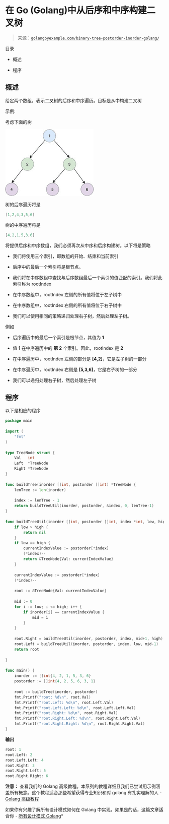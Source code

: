 <!--yml

分类: 未分类

日期: 2024-10-13 06:45:19

-->

# 在 Go (Golang)中从后序和中序构建二叉树

> 来源：[`golangbyexample.com/binary-tree-postorder-inorder-golang/`](https://golangbyexample.com/binary-tree-postorder-inorder-golang/)

目录

+   概述

+   程序

## **概述**

给定两个数组，表示二叉树的后序和中序遍历。目标是从中构建二叉树

示例:

考虑下面的树

![](img/9a9347838908483552b24df3dc54cd38.png)

树的后序遍历将是

```go
[1,2,4,3,5,6]
```

树的中序遍历将是

```go
[4,2,1,5,3,6]
```

将提供后序和中序数组，我们必须再次从中序和后序构建树。以下将是策略

+   我们将使用三个索引，即数组的开始、结束和当前索引

+   后序中的最后一个索引将是根节点。

+   我们将在中序数组中查找与后序数组最后一个索引的值匹配的索引。我们将此索引称为 rootIndex

+   在中序数组中，rootIndex 左侧的所有值将位于左子树中

+   在中序数组中，rootIndex 右侧的所有值将位于右子树中

+   我们可以使用相同的策略递归处理右子树，然后处理左子树。

例如

+   后序遍历中的最后一个索引是根节点，其值为 **1**

+   值 **1** 在中序遍历中的 **第 2** 个索引。因此，rootIndex 是 **2**

+   在中序遍历中，rootIndex 左侧的部分是 **[4,2]**，它是左子树的一部分

+   在中序遍历中，rootIndex 右侧是 **[5,3,6]**，它是右子树的一部分

+   我们可以递归处理右子树，然后处理左子树

## **程序**

以下是相应的程序

```go
package main

import (
	"fmt"
)

type TreeNode struct {
	Val   int
	Left  *TreeNode
	Right *TreeNode
}

func buildTree(inorder []int, postorder []int) *TreeNode {
	lenTree := len(inorder)

	index := lenTree - 1
	return buildTreeUtil(inorder, postorder, &index, 0, lenTree-1)
}

func buildTreeUtil(inorder []int, postorder []int, index *int, low, high int) *TreeNode {
	if low > high {
		return nil
	}
	if low == high {
		currentIndexValue := postorder[*index]
		(*index)--
		return &TreeNode{Val: currentIndexValue}
	}

	currentIndexValue := postorder[*index]
	(*index)--

	root := &TreeNode{Val: currentIndexValue}

	mid := 0
	for i := low; i <= high; i++ {
		if inorder[i] == currentIndexValue {
			mid = i
		}
	}

	root.Right = buildTreeUtil(inorder, postorder, index, mid+1, high)
	root.Left = buildTreeUtil(inorder, postorder, index, low, mid-1)
	return root

}

func main() {
	inorder := []int{4, 2, 1, 5, 3, 6}
	postorder := []int{4, 2, 5, 6, 3, 1}

	root := buildTree(inorder, postorder)
	fmt.Printf("root: %d\n", root.Val)
	fmt.Printf("root.Left: %d\n", root.Left.Val)
	fmt.Printf("root.Left.Left: %d\n", root.Left.Left.Val)
	fmt.Printf("root.Right: %d\n", root.Right.Val)
	fmt.Printf("root.Right.Left: %d\n", root.Right.Left.Val)
	fmt.Printf("root.Right.Right: %d\n", root.Right.Right.Val)
} 
```

**输出**

```go
root: 1
root.Left: 2
root.Left.Left: 4
root.Right: 3
root.Right.Left: 5
root.Right.Right: 6
```

**注意：** 查看我们的 Golang 高级教程。本系列的教程详细且我们已尝试用示例涵盖所有概念。这个教程适合那些希望获得专业知识和对 golang 有扎实理解的人 - [Golang 高级教程](https://golangbyexample.com/golang-comprehensive-tutorial/)

如果你有兴趣了解所有设计模式如何在 Golang 中实现。如果是的话，这篇文章适合你 - [所有设计模式 Golang](https://golangbyexample.com/all-design-patterns-golang/)*
